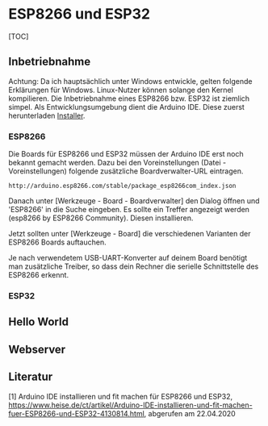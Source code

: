 # ESP8266 und ESP32

[TOC]

## Inbetriebnahme

Achtung: Da ich hauptsächlich unter Windows entwickle, gelten folgende Erklärungen für Windows. Linux-Nutzer können solange den Kernel kompilieren. Die Inbetriebnahme eines ESP8266 bzw. ESP32 ist ziemlich simpel. Als Entwicklungsumgebung dient die Arduino IDE. Diese zuerst herunterladen [Installer](https://www.arduino.cc/en/Main/Software). 

### ESP8266

Die Boards für ESP8266 und ESP32 müssen der Arduino IDE erst noch bekannt gemacht werden. Dazu bei den Voreinstellungen (Datei - Voreinstellungen) folgende zusätzliche Boardverwalter-URL eintragen. 

```http
http://arduino.esp8266.com/stable/package_esp8266com_index.json
```

Danach unter [Werkzeuge - Board - Boardverwalter] den Dialog öffnen und 'ESP8266' in die Suche eingeben. Es sollte ein Treffer angezeigt werden (esp8266 by ESP8266 Community). Diesen installieren. 

Jetzt sollten unter [Werkzeuge - Board] die verschiedenen Varianten der ESP8266 Boards auftauchen. 

Je nach verwendetem USB-UART-Konverter auf deinem Board benötigt man zusätzliche Treiber, so dass dein Rechner die serielle Schnittstelle des ESP8266 erkennt.

### ESP32



## Hello World



## Webserver



## Literatur

[1] Arduino IDE installieren und fit machen für ESP8266 und ESP32, https://www.heise.de/ct/artikel/Arduino-IDE-installieren-und-fit-machen-fuer-ESP8266-und-ESP32-4130814.html, abgerufen am 22.04.2020

